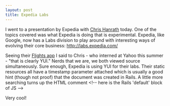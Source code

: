 ```yaml
--- 
layout: post
title: Expedia Labs
---
```

I went to a presentation by Expedia with <a href='http://blog.chrishanrath.com/'>Chris Hanrath</a> today.  One of the topics covered was what Expedia is doing that is experimental. Expedia, like Google, now has a Labs division to play around with interesting ways of evolving their core business: <a href='http://labs.expedia.com/'>http://labs.expedia.com/</a>

Seeing their <a href='http://labs.expedia.com/flight/'>Flights app</a> I said to Chris - who interned at Yahoo this summer - "that is clearly YUI." Nerds that we are, we both viewed source simultaneously.  Sure enough, Expedia is using YUI for their labs.  Their static resources all have a timestamp parameter attached which is usually a good hint (though not proof) that the document was created in Rails. A little more searching turns up the HTML comment   &lt;!-- here is the Rails &#x27;default&#x27; block of JS --&gt;

Very cool!
